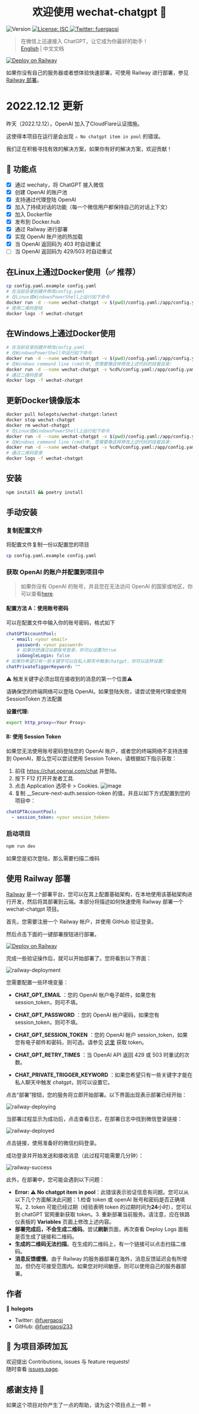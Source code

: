<h1 align="center">欢迎使用 wechat-chatgpt 👋</h1>
<p>
  <img alt="Version" src="https://img.shields.io/badge/version-1.0.0-blue.svg?cacheSeconds=2592000" />
  <a href="#" target="_blank">
    <img alt="License: ISC" src="https://img.shields.io/badge/License-ISC-yellow.svg" />
  </a>
  <a href="https://twitter.com/fuergaosi" target="_blank">
    <img alt="Twitter: fuergaosi" src="https://img.shields.io/twitter/follow/fuergaosi.svg?style=social" />
  </a>
</p>

> 在微信上迅速接入 ChatGPT，让它成为你最好的助手！  
> [English](README.md) | 中文文档

[![Deploy on Railway](https://railway.app/button.svg)](https://railway.app/new/template/BHJD6L?referralCode=FaJtD_)  

如果你没有自己的服务器或者想体验快速部署，可使用 Railway 进行部署，参见 [Railway 部署](#railway-部署)。

# 2022.12.12 更新
昨天（2022.12.12），OpenAI 加入了CloudFlare认证措施。

这使得本项目在运行是会出现 `⚠️ No chatgpt item in pool` 的错误。

我们正在积极寻找有效的解决方案，如果你有好的解决方案，欢迎贡献！

## 🌟 功能点

- [x] 通过 wechaty，将 ChatGPT 接入微信
- [x] 创建 OpenAI 的账户池
- [x] 支持通过代理登陆 OpenAI
- [x] 加入了持续对话的功能（每一个微信用户都保持自己的对话上下文）
- [x] 加入 Dockerfile
- [x] 发布到 Docker.hub
- [x] 通过 Railway 进行部署
- [x] 实现 OpenAI 账户池的热加载
- [x] 当 OpenAI 返回码为 403 时自动重试
- [ ] 当 OpenAI 返回码为 429/503 时自动重试

## 在Linux上通过Docker使用（✅ 推荐）

```sh
cp config.yaml.example config.yaml
# 在当前目录创建并修改config.yaml
# 在Linux或WindowsPowerShell上运行如下命令
docker run -d --name wechat-chatgpt -v $(pwd)/config.yaml:/app/config.yaml holegots/wechat-chatgpt:latest
# 使用二维码登陆
docker logs -f wechat-chatgpt
```

## 在Windows上通过Docker使用

```sh
# 在当前目录创建并修改config.yaml
# 在WindowsPowerShell中运行如下命令
docker run -d --name wechat-chatgpt -v $(pwd)/config.yaml:/app/config.yaml holegots/wechat-chatgpt:latest
# 在Windows command line (cmd)中, 您需要像这样修改上述代码的挂载目录:
docker run -d --name wechat-chatgpt -v %cd%/config.yaml:/app/config.yaml holegots/wechat-chatgpt:latest
# 通过二维码登录
docker logs -f wechat-chatgpt
```

## 更新Docker镜像版本

```sh
docker pull holegots/wechat-chatgpt:latest
docker stop wechat-chatgpt
docker rm wechat-chatgpt
# 在Linux或WindowsPowerShell上运行如下命令
docker run -d --name wechat-chatgpt -v $(pwd)/config.yaml:/app/config.yaml holegots/wechat-chatgpt:latest
# 在Windows command line (cmd)中, 您需要像这样修改上述代码的挂载目录:
docker run -d --name wechat-chatgpt -v %cd%/config.yaml:/app/config.yaml holegots/wechat-chatgpt:latest
# 通过二维码登录
docker logs -f wechat-chatgpt
```

## 安装

```sh
npm install && poetry install
```

## 手动安装

### 复制配置文件

将配置文件复制一份以配置您的项目

```sh
cp config.yaml.example config.yaml
```

### 获取 OpenAI 的账户并配置到项目中

> 如果你没有 OpenAI 的账号，并且您在无法访问 OpenAI 的国家或地区，你可以查看[here](https://mirror.xyz/boxchen.eth/9O9CSqyKDj4BKUIil7NC1Sa1LJM-3hsPqaeW_QjfFBc).

#### **配置方法 A：使用账号密码**

可以在配置文件中输入你的账号密码，格式如下

```yaml
chatGPTAccountPool:
  - email: <your email>
    password: <your password>
    # 如果你想通过谷歌账号登录，你可以设置为true
    isGoogleLogin: false
# 如果你希望只有一些关键字可以在私人聊天中触发chatgpt，你可以这样设置:
chatPrivateTiggerKeyword: ""
```

⚠️ 触发关键字必须出现在接收到的消息的第一个位置⚠️

请确保您的终端网络可以登陆 OpenAI。如果登陆失败，请尝试使用代理或使用 SessionToken 方法配置

**设置代理:**

```sh
export http_proxy=<Your Proxy>
```

#### **B: 使用 Session Token**

如果您无法使用账号密码登陆您的 OpenAI 账户，或者您的终端网络不支持连接到 OpenAI，那么您可以尝试使用 Session Token，请根据如下指示获取：

1. 前往 <https://chat.openai.com/chat> 并登陆。
2. 按下 F12 打开开发者工具.
3. 点击 Application 选项卡 > Cookies.
   ![image](docs/images/session-token.png)
4. 复制 \_\_Secure-next-auth.session-token 的值，并且以如下方式配置到您的项目中：

```yaml
chatGPTAccountPool:
  - session_token: <your session_token>
```

### 启动项目

```sh
npm run dev
```

如果您是初次登陆，那么需要扫描二维码

## 使用 Railway 部署

[Railway](https://railway.app/) 是一个部署平台，您可以在其上配置基础架构，在本地使用该基础架构进行开发，然后将其部署到云端。本部分将描述如何快速使用 Railway 部署一个 wechat-chatgpt 项目。  

首先，您需要注册一个 Railway 帐户，并使用 GitHub 验证登录。  

然后点击下面的一键部署按钮进行部署。  

[![Deploy on Railway](https://railway.app/button.svg)](https://railway.app/new/template/BHJD6L?referralCode=FaJtD_)

完成一些验证操作后，就可以开始部署了。您将看到以下界面：  

![railway-deployment](docs/images/railway-deployment.png)  

您需要配置一些环境变量：  

- **CHAT_GPT_EMAIL** ：您的 OpenAI 帐户电子邮件，如果您有 session_token，则可不填。

- **CHAT_GPT_PASSWORD** ：您的 OpenAI 帐户密码，如果您有 session_token，则可不填。

- **CHAT_GPT_SESSION_TOKEN** ：您的 OpenAI 帐户 session_token，如果您有电子邮件和密码，则可选。请参见 [这里](#b-使用-session-token) 获取 token。

- **CHAT_GPT_RETRY_TIMES** ：当 OpenAI API 返回 429 或 503 时重试的次数。

- **CHAT_PRIVATE_TRIGGER_KEYWORD** ：如果您希望只有一些关键字才能在私人聊天中触发 chatgpt，则可以设置它。

点击“部署”按钮，您的服务将立即开始部署。以下界面出现表示部署已经开始：  

![railway-deploying](docs/images/railway-deploying.png)  

当部署过程显示为成功后，点击查看日志，在部署日志中找到微信登录链接：  

![railway-deployed](docs/images/railway-deployed.png)

点击链接，使用准备好的微信扫码登录。

成功登录并开始发送和接收消息（此过程可能需要几分钟）：  

![railway-success](docs/images/railway-succeed.png)

此外，在部署中，您可能会遇到以下问题：

- **Error: ⚠️ No chatgpt item in pool**：此错误表示验证信息有问题。您可以从以下几个方面解决此问题：1.检查 token 或 openAI 账号和密码是否正确填写。2. token 可能已经过期（经验表明 token 的过期时间为**24**小时），您可以到 chatGPT 官网重新获取 token。3. 重新部署当前服务。请注意，应在铁路仪表板的 **Variables** 页面上修改上述内容。
- **部署完成后，不会生成二维码**。尝试**刷新**页面，再次查看 Deploy Logs 面板是否生成了链接和二维码。
- **生成的二维码无法扫描**。在生成的二维码上，有一个链接可以点击扫描二维码。
- **消息反馈缓慢**。由于 Railway 的服务器部署在海外，消息反馈延迟会有所增加，但仍在可接受范围内。如果您对时间敏感，则可以使用自己的服务器部署。

## 作者

👤 **holegots**

- Twitter: [@fuergaosi](https://twitter.com/fuergaosi)
- GitHub: [@fuergaosi233](https://github.com/fuergaosi233)

## 🤝 为项目添砖加瓦

欢迎提出 Contributions, issues 与 feature requests!<br />随时查看 [issues page](https://github.com/fuergaosi233/wechat-chatgpt/issues).

## 感谢支持 🙏

如果这个项目对你产生了一点的帮助，请为这个项目点上一颗 ⭐️
